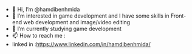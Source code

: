 - 👋 Hi, I’m @hamdibenhmida
- 👀 I’m interested in game development and I have some skills in Front-end web development and image/video editing
- 🌱 I’m currently studying game development
- 📫 How to reach me : 
-   linked in :https://www.linkedin.com/in/hamdibenhmida/

<!---
hamdibenhmida/hamdibenhmida is a ✨ special ✨ repository because its `README.md` (this file) appears on your GitHub profile.
You can click the Preview link to take a look at your changes.
--->
